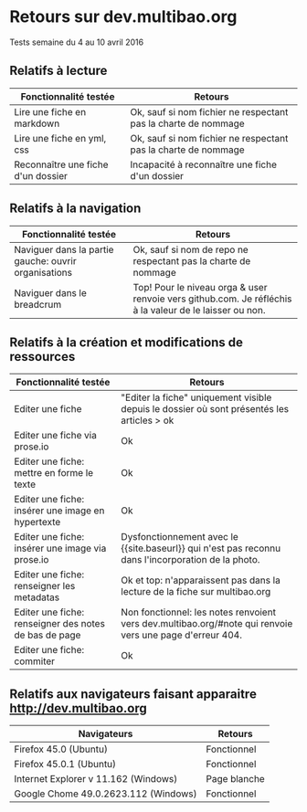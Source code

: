 # Retours sur dev.multibao.org

Tests semaine du 4 au 10 avril 2016

## Relatifs à lecture

Fonctionnalité testée     |   Retours
--------|------
Lire une fiche en markdown  |   Ok, sauf si nom fichier ne respectant pas la charte de nommage
Lire une fiche en yml, css  |   Ok, sauf si nom fichier ne respectant pas la charte de nommage
Reconnaître une fiche d'un dossier   |   Incapacité à reconnaître une fiche d'un dossier

## Relatifs à la navigation 

Fonctionnalité testée     |   Retours
--------|------
Naviguer dans la partie gauche: ouvrir organisations  |   Ok, sauf si nom de repo ne respectant pas la charte de nommage 
Naviguer dans le breadcrum  |   Top! Pour le niveau orga & user renvoie vers github.com. Je réfléchis à la valeur de le laisser ou non.

## Relatifs à la création et modifications de ressources

Fonctionnalité testée     |   Retours
--------|------
Editer une fiche   |   "Editer la fiche" uniquement visible depuis le dossier où sont présentés les articles > ok
Editer une fiche via prose.io  |   Ok
Editer une fiche: mettre en forme le texte  |   Ok
Editer une fiche: insérer une image en hypertexte  |   Ok
Editer une fiche: insérer une image via prose.io  |   Dysfonctionnement avec le {{site.baseurl}} qui n'est pas reconnu dans l'incorporation de la photo. 
Editer une fiche: renseigner les metadatas  |   Ok et top: n'apparaissent pas dans la lecture de la fiche sur multibao.org
Editer une fiche: renseigner des notes de bas de page  |   Non fonctionnel: les notes renvoient vers dev.multibao.org/#note qui renvoie vers une page d'erreur 404.
Editer une fiche: commiter  |   Ok

## Relatifs aux navigateurs faisant apparaitre http://dev.multibao.org

Navigateurs     |   Retours
--------|------
Firefox 45.0 (Ubuntu)  |   Fonctionnel
Firefox 45.0.1 (Ubuntu)  |   Fonctionnel
Internet Explorer v 11.162 (Windows)  |   Page blanche
Google Chome 49.0.2623.112 (Windows) | Fonctionnel














